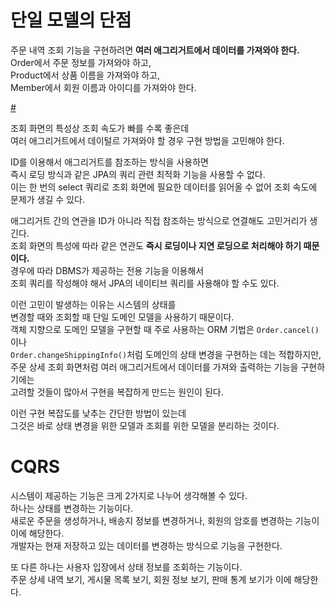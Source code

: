 # 단일 모델의 단점  
주문 내역 조회 기능을 구현하려면 **여러 애그리거트에서 데이터를 가져와야 한다.**           
Order에서 주문 정보를 가져와야 하고,           
Product에서 상품 이름을 가져와야 하고,           
Member에서 회원 이름과 아이디를 가져와야 한다.      
   
[#](#)   
  
조회 화면의 특성상 조회 속도가 빠를 수록 좋은데      
여러 애그리거트에서 데이털르 가져와야 할 경우 구현 방법을 고민해야 한다.    
      
ID를 이용해서 애그리거트를 참조하는 방식을 사용하면        
즉시 로딩 방식과 같은 JPA의 쿼리 관련 최적화 기능을 사용할 수 없다.       
이는 한 번의 select 쿼리로 조회 화면에 필요한 데이터를 읽어올 수 없어 조회 속도에 문제가 생길 수 있다.     
             
애그리거트 간의 연관을 ID가 아니라 직접 참조하는 방식으로 연결해도 고민거리가 생긴다.              
조회 화면의 특성에 따라 같은 연관도 **즉시 로딩이나 지연 로딩으로 처리해야 하기 때문이다.**              
경우에 따라 DBMS가 제공하는 전용 기능을 이용해서            
조회 쿼리를 작성해야 해서 JPA의 네이티브 쿼리를 사용해야 할 수도 있다.               
                           
이런 고민이 발생하는 이유는 시스템의 상태를                           
변경할 때와 조회할 때 단일 도메인 모델을 사용하기 때문이다.              
객체 지향으로 도메인 모델을 구현할 때 주로 사용하는 ORM 기법은 `Order.cancel()` 이나               
`Order.changeShippingInfo()`처럼 도메인의 상태 변경을 구현하는 데는 적합하지만,            
주문 상세 조회 화면처럼 여러 애그리거트에서 데이터를 가져와 출력하는 기능을 구현하기에는       
고려할 것들이 많아서 구현을 복잡하게 만드는 원인이 된다.          
    
이런 구현 복잡도를 낮추는 간단한 방법이 있는데      
그것은 바로 상태 변경을 위한 모델과 조회를 위한 모델을 분리하는 것이다.        
     
# CQRS       
시스템이 제공하는 기능은 크게 2가지로 나누어 생각해볼 수 있다.                  
하나는 상태를 변경하는 기능이다.                    
새로운 주문을 생성하거나, 배송지 정보를 변경하거나, 회원의 암호를 변경하는 기능이 이에 해당한다.                  
개발자는 현재 저장하고 있는 데이터를 변경하는 방식으로 기능을 구현한다.       
  
또 다른 하나는 사용자 입장에서 상태 정보를 조회하는 기능이다.       
주문 상세 내역 보기, 게시물 목록 보기, 회원 정보 보기, 판매 통계 보기가 이에 해당한다.      
         
  
  
